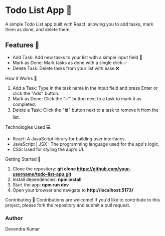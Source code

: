 # Todo List App 📝
A simple Todo List app built with React, allowing you to add tasks, mark them as done, and delete them.

## Features 🌟
- Add Task: Add new tasks to your list with a simple input field 📝
- Mark as Done: Mark tasks as done with a single click ✅
- Delete Task: Delete tasks from your list with ease ❌

How it Works 🤔
1. Add a Task: Type in the task name in the input field and press Enter or click the "Add" button.
2. Mark as Done: Click the "✅" button next to a task to mark it as completed.
3. Delete a Task: Click the "🗑" button next to a task to remove it from the list.

Technologies Used 💻
- React: A JavaScript library for building user interfaces.
- JavaScript | JSX : The programming language used for the app's logic.
- CSS: Used for styling the app's UI.

Getting Started 🚀
1. Clone the repository: **git clone https://github.com/your-username/todo-list-app.git**
2. Install dependencies: **npm install**
3. Start the app: **npm run dev**
4. Open your browser and navigate to **http://localhost:5173/**

Contributing 🤝
Contributions are welcome! If you'd like to contribute to this project, please fork the repository and submit a pull request.

### Author
Devendra Kumar  